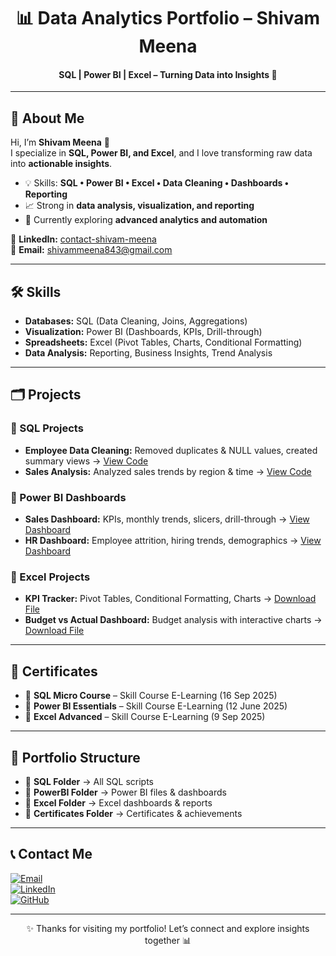 <div align="center">
 
# 📊 Data Analytics Portfolio – Shivam Meena  

#### SQL | Power BI | Excel – Turning Data into Insights 🚀  
---
</div>

## 👤 About Me  

Hi, I’m **Shivam Meena** 👋  
I specialize in **SQL, Power BI, and Excel**, and I love transforming raw data into **actionable insights**.  

- 💡 Skills: **SQL • Power BI • Excel • Data Cleaning • Dashboards • Reporting**  
- 📈 Strong in **data analysis, visualization, and reporting**  
- 🌱 Currently exploring **advanced analytics and automation**  

🔗 **LinkedIn:** [contact-shivam-meena](https://www.linkedin.com/in/contact-shivam-meena?utm_source=share&utm_campaign=share_via&utm_content=profile&utm_medium=android_app)  
📧 **Email:** [shivammeena843@gmail.com](mailto:shivammeena843@gmail.com)  

---

## 🛠️ Skills  

- **Databases:** SQL (Data Cleaning, Joins, Aggregations)  
- **Visualization:** Power BI (Dashboards, KPIs, Drill-through)  
- **Spreadsheets:** Excel (Pivot Tables, Charts, Conditional Formatting)  
- **Data Analysis:** Reporting, Business Insights, Trend Analysis  

---

## 🗂 Projects  

### 🔹 SQL Projects  
- **Employee Data Cleaning:** Removed duplicates & NULL values, created summary views → [View Code](#)  
- **Sales Analysis:** Analyzed sales trends by region & time → [View Code](#)  

### 🔹 Power BI Dashboards  
- **Sales Dashboard:** KPIs, monthly trends, slicers, drill-through → [View Dashboard](#)  
- **HR Dashboard:** Employee attrition, hiring trends, demographics → [View Dashboard](#)  

### 🔹 Excel Projects  
- **KPI Tracker:** Pivot Tables, Conditional Formatting, Charts → [Download File](#)  
- **Budget vs Actual Dashboard:** Budget analysis with interactive charts → [Download File](#)  

---

## 📜 Certificates  

- 🏅 **SQL Micro Course** – Skill Course E-Learning (16 Sep 2025)  
- 🏅 **Power BI Essentials** – Skill Course E-Learning (12 June 2025)  
- 🏅 **Excel Advanced** – Skill Course E-Learning (9 Sep 2025)  

---

## 📂 Portfolio Structure  

- 📂 **SQL Folder** → All SQL scripts  
- 📂 **PowerBI Folder** → Power BI files & dashboards  
- 📂 **Excel Folder** → Excel dashboards & reports  
- 📂 **Certificates Folder** → Certificates & achievements  

---

## 📞 Contact Me  

[![Email](https://img.shields.io/badge/Email-D14836?style=for-the-badge&logo=gmail&logoColor=white)](mailto:shivammeena843@gmail.com)  
[![LinkedIn](https://img.shields.io/badge/LinkedIn-0A66C2?style=for-the-badge&logo=linkedin&logoColor=white)](https://www.linkedin.com/in/contact-shivam-meena)  
[![GitHub](https://img.shields.io/badge/GitHub-171515?style=for-the-badge&logo=github&logoColor=white)](https://github.com/YOUR-USERNAME)  

---

<div align="center">

✨ Thanks for visiting my portfolio! Let’s connect and explore insights together 📊  

</div>
